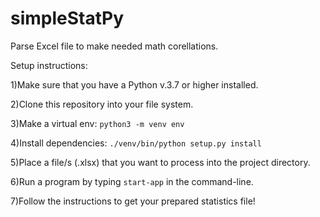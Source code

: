# simpleStatPy
Parse Excel file to make needed math corellations.

Setup instructions:

1)Make sure that you have a Python v.3.7 or higher installed.

2)Clone this repository into your file system.

3)Make a virtual env:
```python3 -m venv env```

4)Install dependencies:
```./venv/bin/python setup.py install```

5)Place a file/s (.xlsx) that you want to process into the project directory.

6)Run a program by typing ```start-app``` in the command-line.

7)Follow the instructions to get your prepared statistics file!
